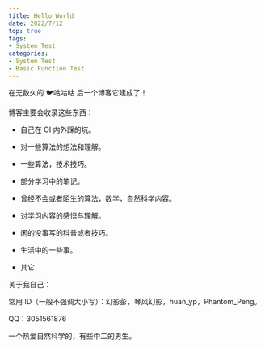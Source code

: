 ```yaml
---
title: Hello World
date: 2022/7/12
top: true
tags:
- System Test
categories:
- System Test
- Basic Function Test
---
```

在无数久的 🐦咕咕咕 后一个博客它建成了！

博客主要会收录这些东西：

- 自己在 OI 内外踩的坑。
- 对一些算法的想法和理解。
- 一些算法，技术技巧。
- 部分学习中的笔记。
- 曾经不会或者陌生的算法，数学，自然科学内容。
- 对学习内容的感悟与理解。
- 闲的没事写的科普或者技巧。
- 生活中的一些事。

- 其它

关于我自己：

常用 ID（一般不强调大小写）：幻影彭，琴风幻影，huan_yp，Phantom_Peng。

QQ：3051561876

一个热爱自然科学的，有些中二的男生。







